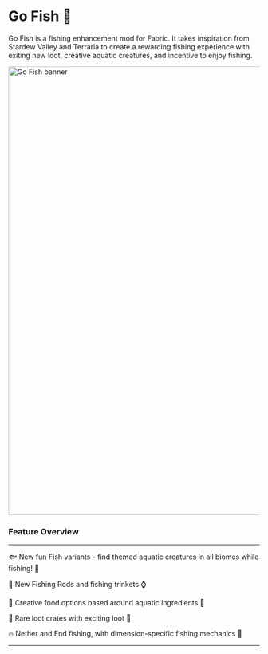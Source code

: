 # Go Fish 🎣

Go Fish is a fishing enhancement mod for Fabric. It takes inspiration from Stardew Valley and Terraria to create a rewarding fishing experience with exiting new loot, creative aquatic creatures, and incentive to enjoy fishing.

<img src="https://raw.githubusercontent.com/Draylar/go-fish/master/images/lava_fishing.png" alt="Go Fish banner" width="900">

### Feature Overview
---

🐟 New fun Fish variants - find themed aquatic creatures in all biomes while fishing! 🦈

🎣 New Fishing Rods and fishing trinkets ⌚

🥔 Creative food options based around aquatic ingredients 🧂

💎 Rare loot crates with exciting loot 🔮

🔥 Nether and End fishing, with dimension-specific fishing mechanics 🐠

---

